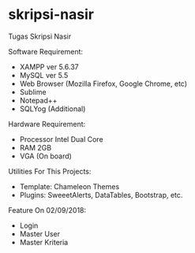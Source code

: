 # skripsi-nasir
Tugas Skripsi Nasir

Software Requirement:
- XAMPP ver 5.6.37
- MySQL ver 5.5
- Web Browser (Mozilla Firefox, Google Chrome, etc)
- Sublime
- Notepad++
- SQLYog (Additional)

Hardware Requirement:
- Processor Intel Dual Core
- RAM 2GB
- VGA (On board)

Utilities For This Projects:
- Template: Chameleon Themes
- Plugins: SweeetAlerts, DataTables, Bootstrap, etc.


Feature On 02/09/2018:
- Login
- Master User
- Master Kriteria




